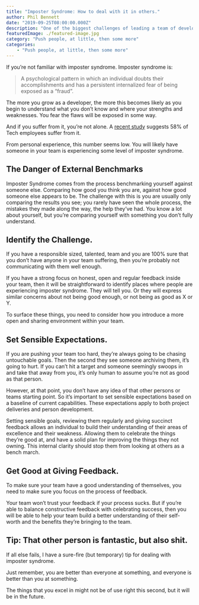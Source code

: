 ```yaml
---
title: "Imposter Syndrome: How to deal with it in others."
author: Phil Bennett
date: "2019-09-25T08:00:00.000Z"
description: "One of the biggest challenges of leading a team of developers is dealing with their fragile egos and the problems that arrive from Imposter Syndrome."
featuredImage: ./featured-image.jpg
category: "Push people, at little, then some more"
categories: 
    - "Push people, at little, then some more" 
---
```


If you’re not familiar with imposter syndrome. Imposter syndrome is:

> A psychological pattern in which an individual doubts their accomplishments and has a persistent internalized fear of being exposed as a “fraud”.

The more you grow as a developer, the more this becomes likely as you begin to understand what you don’t know and where your strengths and weaknesses. You fear the flaws will be exposed in some way.

And if you suffer from it, you’re not alone. A [recent study](https://www.techrepublic.com/article/why-58-of-tech-employees-suffer-from-imposter-syndrome) suggests 58% of Tech employees suffer from it.

From personal experience, this number seems low. You will likely have someone in your team is experiencing some level of imposter syndrome.

## The Danger of External Benchmarks
Imposter Syndrome comes from the process benchmarking yourself against someone else. Comparing how good you think you are, against how good someone else appears to be. The challenge with this is you are usually only comparing the results you see; you rarely have seen the whole process, the mistakes they made along the way, the help they’ve had. You know a lot about yourself, but you’re comparing yourself with something you don’t fully understand.

## Identify the Challenge.
If you have a responsible sized, talented, team and you are 100% sure that you don’t have anyone in your team suffering, then you’re probably not communicating with them well enough.

If you have a strong focus on honest, open and regular feedback inside your team, then it will be straightforward to identify places where people are experiencing imposter syndrome. They will tell you. Or they will express similar concerns about not being good enough, or not being as good as X or Y.

To surface these things, you need to consider how you introduce a more open and sharing environment within your team.

## Set Sensible Expectations.
If you are pushing your team too hard, they’re always going to be chasing untouchable goals. Then the second they see someone archiving them, it’s going to hurt. If you can’t hit a target and someone seemingly swoops in and take that away from you, it’s only human to assume you’re not as good as that person.

However, at that point, you don’t have any idea of that other persons or teams starting point. So it’s important to set sensible expectations based on a baseline of current capabilities. These expectations apply to both project deliveries and person development.

Setting sensible goals, reviewing them regularly and giving succinct feedback allows an individual to build their understanding of their areas of excellence and their weakness. Allowing them to celebrate the things they’re good at, and have a solid plan for improving the things they not owning. This internal clarity should stop them from looking at others as a bench march.

## Get Good at Giving Feedback.
To make sure your team have a good understanding of themselves, you need to make sure you focus on the process of feedback.

Your team won’t trust your feedback if your process sucks. But if you’re able to balance constructive feedback with celebrating success, then you will be able to help your team build a better understanding of their self-worth and the benefits they’re bringing to the team.

## Tip: That other person is fantastic, but also shit.
If all else fails, I have a sure-fire (but temporary) tip for dealing with imposter syndrome.

Just remember, you are better than everyone at something, and everyone is better than you at something.

The things that you excel in might not be of use right this second, but it will be in the future.
